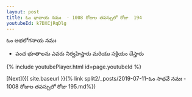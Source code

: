 ```yaml
---
layout: post
title: ఓం భావాయ నమః  - 1008 రోజుల తపస్సులో రోజు  194
youtubeId: k7DXCjRqDlg
---
```

 
 
 ఓం అభలోగనాయ నమః  
 
 -  పంచ భూతాలను ఎవరు నిర్వహిస్తారు మరియు సక్రియం చేస్తారు 
 
  
 
  
 
 
 
 
 
 


{% include youtubePlayer.html id=page.youtubeId %}
 
[Next]({{ site.baseurl }}{% link  split2/_posts/2019-07-11-ఓం సాధవే నమః  - 1008 రోజుల తపస్సులో రోజు  195.md%})
 
